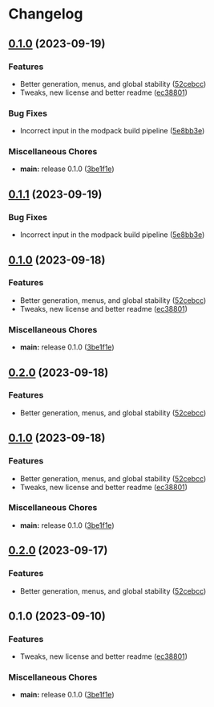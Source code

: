 # Changelog

## [0.1.0](https://github.com/Donokami/the-adventurers-journey/compare/v0.1.1...0.1.0) (2023-09-19)


### Features

* Better generation, menus, and global stability ([52cebcc](https://github.com/Donokami/the-adventurers-journey/commit/52cebccc02e25e16372b843bbf85a325ec473d34))
* Tweaks, new license and better readme ([ec38801](https://github.com/Donokami/the-adventurers-journey/commit/ec388014573baf68f45eece0c847435559fdcb2a))


### Bug Fixes

* Incorrect input in the modpack build pipeline ([5e8bb3e](https://github.com/Donokami/the-adventurers-journey/commit/5e8bb3eca69f256b16f9458b614c28642830f1ff))


### Miscellaneous Chores

* **main:** release 0.1.0 ([3be1f1e](https://github.com/Donokami/the-adventurers-journey/commit/3be1f1ed7bea37666c5e6ed951c39ab54cea5efd))

## [0.1.1](https://github.com/Donokami/the-adventurers-journey/compare/0.1.0...0.1.1) (2023-09-19)


### Bug Fixes

* Incorrect input in the modpack build pipeline ([5e8bb3e](https://github.com/Donokami/the-adventurers-journey/commit/5e8bb3eca69f256b16f9458b614c28642830f1ff))

## [0.1.0](https://github.com/Donokami/the-adventurers-journey/compare/v0.2.0...0.1.0) (2023-09-18)


### Features

* Better generation, menus, and global stability ([52cebcc](https://github.com/Donokami/the-adventurers-journey/commit/52cebccc02e25e16372b843bbf85a325ec473d34))
* Tweaks, new license and better readme ([ec38801](https://github.com/Donokami/the-adventurers-journey/commit/ec388014573baf68f45eece0c847435559fdcb2a))


### Miscellaneous Chores

* **main:** release 0.1.0 ([3be1f1e](https://github.com/Donokami/the-adventurers-journey/commit/3be1f1ed7bea37666c5e6ed951c39ab54cea5efd))

## [0.2.0](https://github.com/Donokami/the-adventurers-journey/compare/0.1.0...0.2.0) (2023-09-18)


### Features

* Better generation, menus, and global stability ([52cebcc](https://github.com/Donokami/the-adventurers-journey/commit/52cebccc02e25e16372b843bbf85a325ec473d34))

## [0.1.0](https://github.com/Donokami/the-adventurers-journey/compare/main-v0.2.0...main-0.1.0) (2023-09-18)


### Features

* Better generation, menus, and global stability ([52cebcc](https://github.com/Donokami/the-adventurers-journey/commit/52cebccc02e25e16372b843bbf85a325ec473d34))
* Tweaks, new license and better readme ([ec38801](https://github.com/Donokami/the-adventurers-journey/commit/ec388014573baf68f45eece0c847435559fdcb2a))


### Miscellaneous Chores

* **main:** release 0.1.0 ([3be1f1e](https://github.com/Donokami/the-adventurers-journey/commit/3be1f1ed7bea37666c5e6ed951c39ab54cea5efd))

## [0.2.0](https://github.com/Donokami/the-adventurers-journey/compare/main-v0.1.0...main-v0.2.0) (2023-09-17)


### Features

* Better generation, menus, and global stability ([52cebcc](https://github.com/Donokami/the-adventurers-journey/commit/52cebccc02e25e16372b843bbf85a325ec473d34))

## 0.1.0 (2023-09-10)


### Features

* Tweaks, new license and better readme ([ec38801](https://github.com/Donokami/the-adventurers-journey/commit/ec388014573baf68f45eece0c847435559fdcb2a))


### Miscellaneous Chores

* **main:** release 0.1.0 ([3be1f1e](https://github.com/Donokami/the-adventurers-journey/commit/3be1f1ed7bea37666c5e6ed951c39ab54cea5efd))

